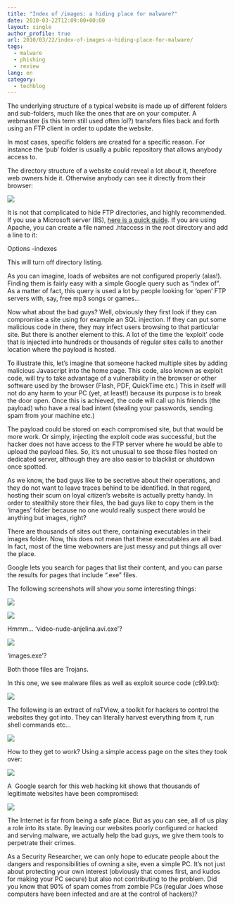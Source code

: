 ```yaml
---
title: "Index of /images: a hiding place for malware?"
date: 2010-03-22T12:09:00+00:00
layout: single
author_profile: true
url: 2010/03/22/index-of-images-a-hiding-place-for-malware/
tags:
  - malware
  - phishing
  - review
lang: en
category: 
  - techblog
---
```

The underlying structure of a typical website is made up of different folders and sub-folders, much like the ones that are on your computer. A webmaster (is this term still used often lol?) transfers files back and forth using an FTP client in order to update the website.

In most cases, specific folders are created for a specific reason. For instance the ‘pub’ folder is usually a public repository that allows anybody access to.

The directory structure of a website could reveal a lot about it, therefore web owners hide it. Otherwise anybody can see it directly from their browser:

[![](http://2.bp.blogspot.com/_vaUVXcmC3OI/S6dSoj1vxsI/AAAAAAAABVY/4-vd1CWJ47A/s400/ftp.png)](http://2.bp.blogspot.com/_vaUVXcmC3OI/S6dSoj1vxsI/AAAAAAAABVY/4-vd1CWJ47A/s1600-h/ftp.png)

It is not that complicated to hide FTP directories, and highly recommended. If you use a Microsoft server (IIS), [here is a quick guide](http://support.microsoft.com/kb/245048). If you are using Apache, you can create a file named .htaccess in the root directory and add a line to it:

Options -indexes

This will turn off directory listing.

As you can imagine, loads of websites are not configured properly (alas!). Finding them is fairly easy with a simple Google query such as “index of”. As a matter of fact, this query is used a lot by people looking for ‘open’ FTP servers with, say, free mp3 songs or games…

Now what about the bad guys? Well, obviously they first look if they can compromise a site using for example an SQL injection. If they can put some malicious code in there, they may infect users browsing to that particular site. But there is another element to this. A lot of the time the ‘exploit’ code that is injected into hundreds or thousands of regular sites calls to another location where the payload is hosted.

To illustrate this, let’s imagine that someone hacked multiple sites by adding malicious Javascript into the home page. This code, also known as exploit code, will try to take advantage of a vulnerability in the browser or other software used by the browser (Flash, PDF, QuickTime etc.) This in itself will not do any harm to your PC (yet, at least!) because its purpose is to break the door open. Once this is achieved, the code will call up his friends (the payload) who have a real bad intent (stealing your passwords, sending spam from your machine etc.)

The payload could be stored on each compromised site, but that would be more work. Or simply, injecting the exploit code was successful, but the hacker does not have access to the FTP server where he would be able to upload the payload files. So, it’s not unusual to see those files hosted on dedicated server, although they are also easier to blacklist or shutdown once spotted.

As we know, the bad guys like to be secretive about their operations, and they do not want to leave traces behind to be identified. In that regard, hosting their scum on loyal citizen’s website is actually pretty handy. In order to stealthily store their files, the bad guys like to copy them in the ‘images’ folder because no one would really suspect there would be anything but images, right?

There are thousands of sites out there, containing executables in their images folder. Now, this does not mean that these executables are all bad. In fact, most of the time webowners are just messy and put things all over the place.

Google lets you search for pages that list their content, and you can parse the results for pages that include “.exe” files.

The following screenshots will show you some interesting things:

[![](http://2.bp.blogspot.com/_vaUVXcmC3OI/S6dTpyYrB5I/AAAAAAAABVs/cgGl50-wwPU/s1600/i1.png)](http://2.bp.blogspot.com/_vaUVXcmC3OI/S6dTpyYrB5I/AAAAAAAABVs/cgGl50-wwPU/s1600-h/i1.png)

[![](http://1.bp.blogspot.com/_vaUVXcmC3OI/S6dSotV5GbI/AAAAAAAABVc/OUXHVttFxP0/s1600/i2.png)](http://1.bp.blogspot.com/_vaUVXcmC3OI/S6dSotV5GbI/AAAAAAAABVc/OUXHVttFxP0/s1600-h/i2.png)

Hmmm… ‘video-nude-anjelina.avi.exe’?

[![](http://2.bp.blogspot.com/_vaUVXcmC3OI/S6dSo-HXOyI/AAAAAAAABVg/js1KuMxtwSU/s1600/i3.png)](http://2.bp.blogspot.com/_vaUVXcmC3OI/S6dSo-HXOyI/AAAAAAAABVg/js1KuMxtwSU/s1600-h/i3.png)

‘images.exe’?

Both those files are Trojans.

In this one, we see malware files as well as exploit source code (c99.txt):

[![](http://3.bp.blogspot.com/_vaUVXcmC3OI/S6dSo7-b-7I/AAAAAAAABVk/YilPclu4MMU/s1600/i4.png)](http://3.bp.blogspot.com/_vaUVXcmC3OI/S6dSo7-b-7I/AAAAAAAABVk/YilPclu4MMU/s1600-h/i4.png)

The following is an extract of nsTView, a toolkit for hackers to control the websites they got into. They can literally harvest everything from it, run shell commands etc…

[![](http://4.bp.blogspot.com/_vaUVXcmC3OI/S6dSoyh0aLI/AAAAAAAABVo/EDPAFIamppc/s400/i5.png)](http://4.bp.blogspot.com/_vaUVXcmC3OI/S6dSoyh0aLI/AAAAAAAABVo/EDPAFIamppc/s1600-h/i5.png)

How to they get to work? Using a simple access page on the sites they took over:

[![](http://3.bp.blogspot.com/_vaUVXcmC3OI/S6dVq5sW1KI/AAAAAAAABVw/VIXwCogSMFw/s1600/i6.png)](http://3.bp.blogspot.com/_vaUVXcmC3OI/S6dVq5sW1KI/AAAAAAAABVw/VIXwCogSMFw/s1600-h/i6.png)

A  Google search for this web hacking kit shows that thousands of legitimate websites have been compromised:

[![](http://1.bp.blogspot.com/_vaUVXcmC3OI/S6dVq-hrs1I/AAAAAAAABV0/qjY3E0ccy1k/s400/i7.png)](http://1.bp.blogspot.com/_vaUVXcmC3OI/S6dVq-hrs1I/AAAAAAAABV0/qjY3E0ccy1k/s1600-h/i7.png)

The Internet is far from being a safe place. But as you can see, all of us play a role into its state. By leaving our websites poorly configured or hacked and serving malware, we actually help the bad guys, we give them tools to perpetrate their crimes.

As a Security Researcher, we can only hope to educate people about the dangers and responsibilities of owning a site, even a simple PC. It’s not just about protecting your own interest (obviously that comes first, and kudos for making your PC secure) but also not contributing to the problem. Did you know that 90% of spam comes from zombie PCs (regular Joes whose computers have been infected and are at the control of hackers)?
